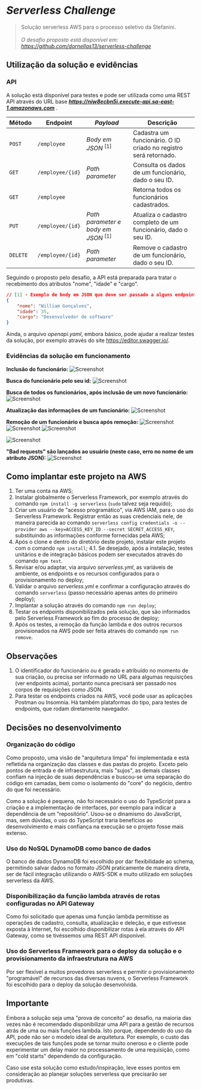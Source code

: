 # _Serverless Challenge_

> Solução serverless AWS para o processo seletivo da Stefanini.<br><br>_O desafio proposto está disponível em: https://github.com/dornellas13/serverless-challenge_

## Utilização da solução e evidências

### API

A solução está disponível para testes e pode ser utilizada como uma REST API através do URL base ***https://niw8ecbn5i.execute-api.sa-east-1.amazonaws.com*** .

| Método   | Endpoint         | _Payload_                                      | Descrição                                                        |
| -------- | ---------------- | ---------------------------------------------- | ---------------------------------------------------------------- |
| `POST`   | `/employee`      | _Body em JSON_ <sup>[1]</sup>                  | Cadastra um funcionário. O ID criado no registro será retornado. |
| `GET`    | `/employee/{id}` | _Path parameter_                               | Consulta os dados de um funcionário, dado o seu ID.              |
| `GET`    | `/employee`      |                                                | Retorna todos os funcionários cadastrados.                       |
| `PUT`    | `/employee/{id}` | _Path parameter e body em JSON_ <sup>[1]</sup> | Atualiza o cadastro completo de um funcionário, dado o seu ID.   |
| `DELETE` | `/employee/{id}` | _Path parameter_                               | Remove o cadastro de um funcionário, dado o seu ID.              |

Seguindo o proposto pelo desafio, a API está preparada para tratar o
recebimento dos atributos "nome", "idade" e "cargo".

```json
// [1] - Exemplo de body em JSON que deve ser passado a alguns endpoints:
{
    "nome": "William Gonçalves",
    "idade": 35,
    "cargo": "Desenvolvedor de software"
}
```

Ainda, o arquivo _openapi.yaml_, embora básico, pode ajudar a realizar testes da solução, por exemplo através do site https://editor.swagger.io/.

### Evidências da solução em funcionamento

**Inclusão do funcionário:**
<img alt="Screenshot" title="Inclusão do funcionário" src="screenshots/inclusão.png" />

**Busca do funcionário pelo seu id:**
<img alt="Screenshot" title="Busca do funcionário" src="screenshots/busca.png" />

**Busca de todos os funcionários, após inclusão de um novo funcionário:**
<img alt="Screenshot" title="Busca de todos os funcionários" src="screenshots/busca por todos.png" />

**Atualização das informações de um funcionário:**
<img alt="Screenshot" title="Atualização do funcionário" src="screenshots/atualização.png" />

**Remoção de um funcionário e busca após remoção:**
<img alt="Screenshot" title="DynamoDB antes da remoção" src="screenshots/dynamodb antes remoção.png" />
<img alt="Screenshot" title="Remoção do funcionário" src="screenshots/remoção.png" />
<img alt="Screenshot" title="DynamoDB após a remoção" src="screenshots/dynamodb após remoção.png" />

<img alt="Screenshot" title="Busca por funcionário removido" src="screenshots/busca após remoção.png" />

**"Bad requests" são lançados ao usuário (neste caso, erro no nome de um atributo JSON):**
<img alt="Screenshot" title="Bad request" src="screenshots/bad request.png" />

## Como implantar este projeto na AWS

1. Ter uma conta na AWS;
2. Instalar globalmente o Serverless Framework, por exemplo através do comando `npm install -g serverless` (`sudo` talvez seja requido);
3. Criar um usuário de "acesso programático", via AWS IAM, para o uso do Serverless Framework. Registrar então as suas credenciais nele, de maneira parecida ao comando `serverless config credentials -o --provider aws --key=ACCESS_KEY_ID --secret SECRET_ACCESS_KEY`, substituindo as informações conforme fornecidas pela AWS;
4. Após o clone e dentro do diretório deste projeto, instalar este projeto com o comando `npm install`;
   4.1. Se desejado, após a instalação, testes unitários e de integração básicos podem ser executados através do comando `npm test`.
5. Revisar e/ou adaptar, via arquivo _serverless.yml_, as variáveis de ambiente, os endpoints e os recursos configurados para o provisionamento no deploy;
6. Validar o arquivo _serverless.yml_ e confirmar a configuração através do comando `serverless` (passo necessário apenas antes do primeiro deploy);
7. Implantar a solução através do comando `npm run deploy`;
8. Testar os endpoints disponibilizados pela solução, que são informados pelo Serverless Framework ao fim do processo de deploy;
9. Após os testes, a remoção da função lambda e dos outros recursos provisionados na AWS pode ser feita através do comando `npm run remove`.

## Observações

1. O identificador do funcionário ou é gerado e atribuído no momento de sua criação, ou precisa ser informado no URL para algumas requisições (ver endpoints acima), portanto nunca precisará ser passado nos corpos de requisições como JSON.
2. Para testar os endpoints criados na AWS, você pode usar as aplicações Postman ou Insomnia. Há também plataformas do tipo, para testes de endpoints, que rodam diretamente navegador.

## Decisões no desenvolvimento

### Organização do código

Como proposto, uma visão de "arquitetura limpa" foi implementada e está refletida na organização das classes e das pastas do projeto. Exceto pelo pontos de entrada e de infraestrutura, mais "sujos", as demais classes confiam na injeção de suas dependências e buscou-se uma separação do código em camadas, bem como o isolamento do "core" do negócio, dentro do que foi necessário.

Como a solução é pequena, não foi necessário o uso do TypeScript para a criação e a implementação de interfaces, por exemplo para indicar a dependência de um "repositório". Usou-se o dinamismo do JavaScript, mas, sem dúvidas, o uso do TypeScript traria benefícios ao desenvolvimento e mais confiança na execução se o projeto fosse mais extenso.

### Uso do NoSQL DynamoDB como banco de dados

O banco de dados DynamoDB foi escolhido por dar flexibilidade ao schema, permitindo salvar dados no formato JSON praticamente de maneira direta, ser de fácil integração utilizando o AWS-SDK e muito utilizado em soluções serverless da AWS.

### Disponibilização da função lambda através de rotas configuradas no API Gateway

Como foi solicitado que apenas uma função lambda permitisse as operações de cadastro, consulta, atualização e deleção, e que estivesse exposta à Internet, foi escolhido disponibilizar rotas à ela através do API Gateway, como se tivéssemos uma REST API disponível.

### Uso do Serverless Framework para o deploy da solução e o provisionamento da infraestrutura na AWS

Por ser flexível a muitos provedores serverless e permitir o provisionamento "programável" de recursos das diversas nuvens, o Serverless Framework foi escolhido para o deploy da solução desenvolvida.

## Importante

Embora a solução seja uma "prova de conceito" ao desafio, na maioria das vezes não é recomendado disponibilizar uma API para a gestão de recursos atrás de uma ou mais funções lambda. Isto porque, dependendo do uso da API, pode não ser o modelo ideal de arquitetura. Por exemplo, o custo das execuções de tais funções pode se tornar muito oneroso e o cliente pode experimentar um delay maior no processamento de uma requisição, como em "cold starts" dependendo da configuração.

Caso use esta solução como estudo/inspiração, leve esses pontos em consideração ao planejar soluções serverless que precisarão ser produtivas.
